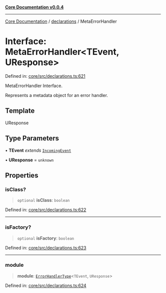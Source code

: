 [**Core Documentation v0.0.4**](../../README.md)

***

[Core Documentation](../../modules.md) / [declarations](../README.md) / MetaErrorHandler

# Interface: MetaErrorHandler\<TEvent, UResponse\>

Defined in: [core/src/declarations.ts:621](https://github.com/stonemjs/core/blob/e4675fc5d1a8e120fdb4d54e226a2496fdda3681/src/declarations.ts#L621)

MetaErrorHandler Interface.

Represents a metadata object for an error handler.

## Template

UResponse

## Type Parameters

• **TEvent** *extends* [`IncomingEvent`](../../events/IncomingEvent/classes/IncomingEvent.md)

• **UResponse** = `unknown`

## Properties

### isClass?

> `optional` **isClass**: `boolean`

Defined in: [core/src/declarations.ts:622](https://github.com/stonemjs/core/blob/e4675fc5d1a8e120fdb4d54e226a2496fdda3681/src/declarations.ts#L622)

***

### isFactory?

> `optional` **isFactory**: `boolean`

Defined in: [core/src/declarations.ts:623](https://github.com/stonemjs/core/blob/e4675fc5d1a8e120fdb4d54e226a2496fdda3681/src/declarations.ts#L623)

***

### module

> **module**: [`ErrorHandlerType`](../type-aliases/ErrorHandlerType.md)\<`TEvent`, `UResponse`\>

Defined in: [core/src/declarations.ts:624](https://github.com/stonemjs/core/blob/e4675fc5d1a8e120fdb4d54e226a2496fdda3681/src/declarations.ts#L624)
